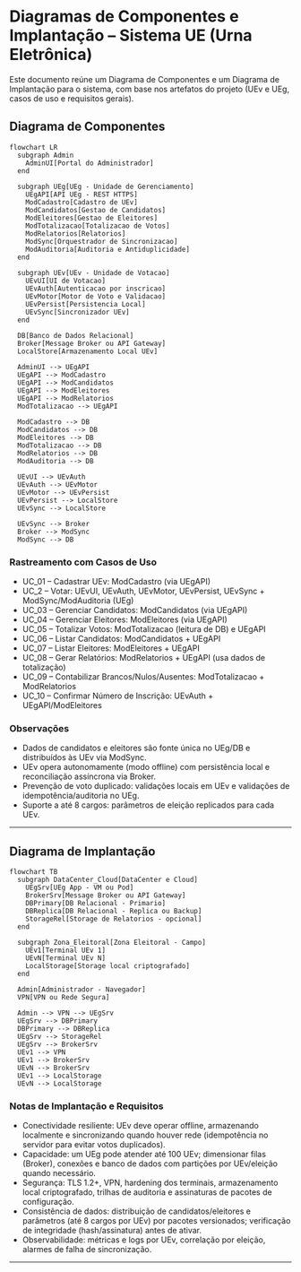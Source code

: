 # Diagramas de Componentes e Implantação – Sistema UE (Urna Eletrônica)

Este documento reúne um Diagrama de Componentes e um Diagrama de Implantação para o sistema, com base nos artefatos do projeto (UEv e UEg, casos de uso e requisitos gerais).

## Diagrama de Componentes

```mermaid
flowchart LR
  subgraph Admin
    AdminUI[Portal do Administrador]
  end

  subgraph UEg[UEg - Unidade de Gerenciamento]
    UEgAPI[API UEg - REST HTTPS]
    ModCadastro[Cadastro de UEv]
    ModCandidatos[Gestao de Candidatos]
    ModEleitores[Gestao de Eleitores]
    ModTotalizacao[Totalizacao de Votos]
    ModRelatorios[Relatorios]
    ModSync[Orquestrador de Sincronizacao]
    ModAuditoria[Auditoria e Antiduplicidade]
  end

  subgraph UEv[UEv - Unidade de Votacao]
    UEvUI[UI de Votacao]
    UEvAuth[Autenticacao por inscricao]
    UEvMotor[Motor de Voto e Validacao]
    UEvPersist[Persistencia Local]
    UEvSync[Sincronizador UEv]
  end

  DB[Banco de Dados Relacional]
  Broker[Message Broker ou API Gateway]
  LocalStore[Armazenamento Local UEv]

  AdminUI --> UEgAPI
  UEgAPI --> ModCadastro
  UEgAPI --> ModCandidatos
  UEgAPI --> ModEleitores
  UEgAPI --> ModRelatorios
  ModTotalizacao --> UEgAPI

  ModCadastro --> DB
  ModCandidatos --> DB
  ModEleitores --> DB
  ModTotalizacao --> DB
  ModRelatorios --> DB
  ModAuditoria --> DB

  UEvUI --> UEvAuth
  UEvAuth --> UEvMotor
  UEvMotor --> UEvPersist
  UEvPersist --> LocalStore
  UEvSync --> LocalStore

  UEvSync --> Broker
  Broker --> ModSync
  ModSync --> DB
```



### Rastreamento com Casos de Uso

- UC_01 – Cadastrar UEv: ModCadastro (via UEgAPI)
- UC_2 – Votar: UEvUI, UEvAuth, UEvMotor, UEvPersist, UEvSync + ModSync/ModAuditoria (UEg)
- UC_03 – Gerenciar Candidatos: ModCandidatos (via UEgAPI)
- UC_04 – Gerenciar Eleitores: ModEleitores (via UEgAPI)
- UC_05 – Totalizar Votos: ModTotalizacao (leitura de DB) e UEgAPI
- UC_06 – Listar Candidatos: ModCandidatos + UEgAPI
- UC_07 – Listar Eleitores: ModEleitores + UEgAPI
- UC_08 – Gerar Relatórios: ModRelatorios + UEgAPI (usa dados de totalização)
- UC_09 – Contabilizar Brancos/Nulos/Ausentes: ModTotalizacao + ModRelatorios
- UC_10 – Confirmar Número de Inscrição: UEvAuth + UEgAPI/ModEleitores

### Observações

- Dados de candidatos e eleitores são fonte única no UEg/DB e distribuídos às UEv via ModSync.
- UEv opera autonomamente (modo offline) com persistência local e reconciliação assíncrona via Broker.
- Prevenção de voto duplicado: validações locais em UEv e validações de idempotência/auditoria no UEg.
- Suporte a até 8 cargos: parâmetros de eleição replicados para cada UEv.

---

## Diagrama de Implantação

```mermaid
flowchart TB
  subgraph DataCenter_Cloud[DataCenter e Cloud]
    UEgSrv[UEg App - VM ou Pod]
    BrokerSrv[Message Broker ou API Gateway]
    DBPrimary[DB Relacional - Primario]
    DBReplica[DB Relacional - Replica ou Backup]
    StorageRel[Storage de Relatorios - opcional]
  end

  subgraph Zona_Eleitoral[Zona Eleitoral - Campo]
    UEv1[Terminal UEv 1]
    UEvN[Terminal UEv N]
    LocalStorage[Storage local criptografado]
  end

  Admin[Administrador - Navegador]
  VPN[VPN ou Rede Segura]

  Admin --> VPN --> UEgSrv
  UEgSrv --> DBPrimary
  DBPrimary --> DBReplica
  UEgSrv --> StorageRel
  UEgSrv --> BrokerSrv
  UEv1 --> VPN
  UEv1 --> BrokerSrv
  UEvN --> BrokerSrv
  UEv1 --> LocalStorage
  UEvN --> LocalStorage
```

### Notas de Implantação e Requisitos

- Conectividade resiliente: UEv deve operar offline, armazenando localmente e sincronizando quando houver rede (idempotência no servidor para evitar votos duplicados).
- Capacidade: um UEg pode atender até 100 UEv; dimensionar filas (Broker), conexões e banco de dados com partições por UEv/eleição quando necessário.
- Segurança: TLS 1.2+, VPN, hardening dos terminais, armazenamento local criptografado, trilhas de auditoria e assinaturas de pacotes de configuração.
- Consistência de dados: distribuição de candidatos/eleitores e parâmetros (até 8 cargos por UEv) por pacotes versionados; verificação de integridade (hash/assinatura) antes de ativar.
- Observabilidade: métricas e logs por UEv, correlação por eleição, alarmes de falha de sincronização.

---


